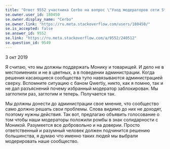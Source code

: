 ```yaml
---
title: "Ответ 9552 участника Cerbo на вопрос \"Уход модераторов сети Stack Exchange\""
se.owner.user_id: 180450
se.owner.display_name: "Cerbo"
se.owner.link: "https://ru.meta.stackoverflow.com/users/180450/"
se.is_accepted: false
se.answer_id: 9552
se.link: "https://ru.meta.stackoverflow.com/a/9552/240512"
se.question_id: 9549
---
```


3 окт 2019

 Я считаю, что мы должны поддержать Монику и товарищей. И дело не в
 местоимениях и не в цветных, а в поведении администрации. Когда
 решения касающиеся сообщества тупо навязываются администрацией сверху.
 Вспомните ситуацию с баном Qwertiy, никто, как я помню, так и не дал
 разъяснений почему избранный модератор заблокирован. Мы заглотили раз,
 заглотим и теперь. Получается так.
 
 Мы должны донести до администрации свое мнение, что сообщество само
 должно решать свои проблемы. Слова видимо до них не доходят, поэтому
 нужны действия. Так вот, предлагаю объявить голосование о том чтобы
 наши модераторы положили ромбы в знак солидарности с Моникой.
 Разумеется все добровольно и на доверии. Просто ответственный и
 разумный человек должен подчинится решению большинства, я думаю что
 именно таких людей мы выбрали модерировать наше сообщество.
